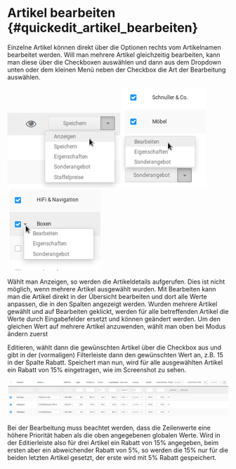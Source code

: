 # Artikel bearbeiten {#quickedit_artikel_bearbeiten}

Einzelne Artikel können direkt über die Optionen rechts vom Artikelnamen bearbeitet werden. Will man mehrere Artikel gleichzeitig bearbeiten, kann man diese über die Checkboxen auswählen und dann aus dem Dropdown unten oder dem kleinen Menü neben der Checkbox die Art der Bearbeitung auswählen.

![](Bilder/Abb132_DropdownEinzelbearbeitung.png "Dropdown-Buttons") ![](Bilder/Abb133_DropdownUnten.png "Dropdown-Buttons") ![](Bilder/Abb134_DropdownLinks.png "Dropdown-Buttons")

Wählt man Anzeigen, so werden die Artikeldetails aufgerufen. Dies ist nicht möglich, wenn mehrere Artikel ausgewählt wurden. Mit Bearbeiten kann man die Artikel direkt in der Übersicht bearbeiten und dort alle Werte anpassen, die in den Spalten angezeigt werden. Wurden mehrere Artikel gewählt und auf Bearbeiten geklickt, werden für alle betreffenden Artikel die Werte durch Eingabefelder ersetzt und können geändert werden. Um den gleichen Wert auf mehrere Artikel anzuwenden, wählt man oben bei Modus ändern zuerst

Editieren, wählt dann die gewünschten Artikel über die Checkbox aus und gibt in der \(vormaligen\) Filterleiste dann den gewünschten Wert an, z.B. 15 in der Spalte Rabatt. Speichert man nun, wird für alle ausgewählten Artikel ein Rabatt von 15% eingetragen, wie im Screenshot zu sehen.

![](Bilder/Abb135_BeispielRabatt.png "Beispiel Rabatt")

Bei der Bearbeitung muss beachtet werden, dass die Zeilenwerte eine höhere Priorität haben als die oben angegebenen globalen Werte. Wird in der Editierleiste also für drei Artikel ein Rabatt von 15% angegeben, beim ersten aber ein abweichender Rabatt von 5%, so werden die 15% nur für die beiden letzten Artikel gesetzt, der erste wird mit 5% Rabatt gespeichert.



